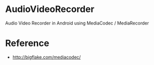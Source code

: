 # AudioVideoRecorder
Audio Video Recorder in Android using MediaCodec / MediaRecorder


# Reference
* http://bigflake.com/mediacodec/